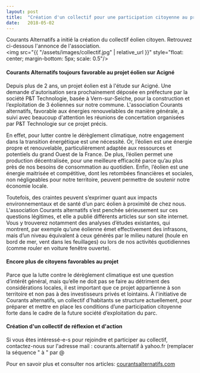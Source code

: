 ```yaml
---
layout: post
title:  "Création d'un collectif pour une participation citoyenne au projet éolien d'Acigné"
date:   2018-05-02
---
```

Courants Alternatifs a initié la création du collectif éolien citoyen. Retrouvez ci-dessous l'annonce de l'association.<br>
<img src="{{ "/assets/images/collectif.jpg" | relative_url }}" style="float: center; margin-bottom: 5px; scale: 0.5"/>

#### Courants Alternatifs toujours favorable au projet éolien sur Acigné

Depuis plus de 2 ans, un projet éolien est à l'étude sur Acigné. Une demande d'autorisation sera prochainement déposée en préfecture par la société P&T Technologie, basée à Vern-sur-Seiche, pour la construction et l’exploitation de 3 éoliennes sur notre commune. L'association Courants alternatifs, favorable aux énergies renouvelables de manière générale, a suivi avec beaucoup d'attention les réunions de concertation organisées par P&T Technologie sur ce projet précis.

En effet, pour lutter contre le dérèglement climatique, notre engagement dans la transition énergétique est une nécessité. Or, l’éolien est une énergie propre et renouvelable, particulièrement adaptée aux ressources et potentiels du grand Ouest de la France. De plus, l’éolien permet une production décentralisée, pour une meilleure efficacité parce qu’au plus près de nos besoins de consommation au quotidien. Enfin, l’éolien est une énergie maitrisée et compétitive, dont les retombées financières et sociales, non négligeables pour notre territoire, peuvent permettre de soutenir notre économie locale.

Toutefois, des craintes peuvent s’exprimer quant aux impacts environnementaux et de santé d’un parc éolien à proximité de chez nous. L'association Courants alternatifs s’est penchée sérieusement sur ces questions légitimes, et elle a publié différents articles sur son site internet. Vous y trouverez notamment des analyses d’études existantes, qui montrent, par exemple qu’une éolienne émet effectivement des infrasons, mais d’un niveau équivalent à ceux générés par le milieu naturel (houle en bord de mer, vent dans les feuillages) ou lors de nos activités quotidiennes (comme rouler en voiture fenêtre ouverte).

#### Encore plus de citoyens favorables au projet

Parce que la lutte contre le dérèglement climatique est une question d’intérêt général, mais qu’elle ne doit pas se faire au détriment des considérations locales, il est important que ce projet appartienne à son territoire et non pas à des investisseurs privés et lointains. À l'initiative de Courants alternatifs, un collectif d'habitants se structure actuellement, pour préparer et mettre en place les conditions d’une participation citoyenne forte dans le cadre de la future société d’exploitation du parc.

#### Création d'un collectif de réflexion et d'action

Si vous êtes intéressé-e-s pour rejoindre et participer au collectif, contactez-nous sur l'adresse mail : courants.alternatif à yahoo.fr (remplacer la séquence " à " par @

Pour en savoir plus et consulter nos articles: [courantsalternatifs.com](https://www.courantsalternatifs.com)

